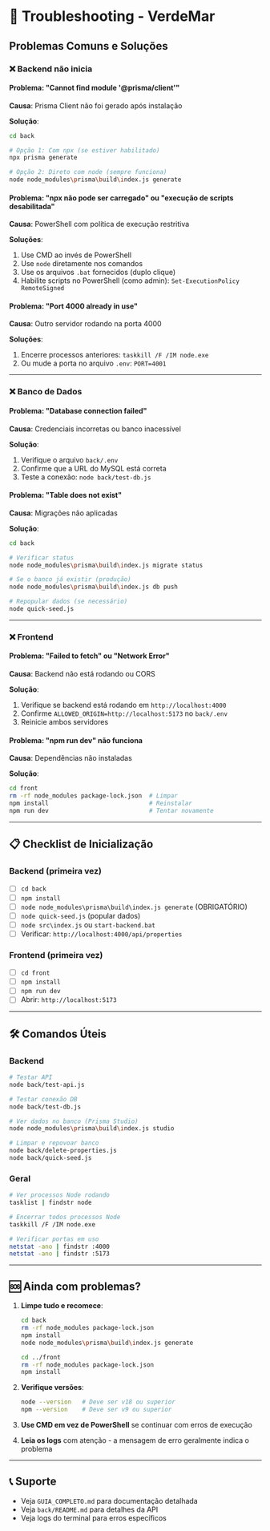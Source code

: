 # 🔧 Troubleshooting - VerdeMar

## Problemas Comuns e Soluções

### ❌ Backend não inicia

#### Problema: "Cannot find module '@prisma/client'"
**Causa**: Prisma Client não foi gerado após instalação

**Solução**:
```bash
cd back

# Opção 1: Com npx (se estiver habilitado)
npx prisma generate

# Opção 2: Direto com node (sempre funciona)
node node_modules\prisma\build\index.js generate
```

#### Problema: "npx não pode ser carregado" ou "execução de scripts desabilitada"
**Causa**: PowerShell com política de execução restritiva

**Soluções**:
1. Use CMD ao invés de PowerShell
2. Use `node` diretamente nos comandos
3. Use os arquivos `.bat` fornecidos (duplo clique)
4. Habilite scripts no PowerShell (como admin): `Set-ExecutionPolicy RemoteSigned`

#### Problema: "Port 4000 already in use"
**Causa**: Outro servidor rodando na porta 4000

**Soluções**:
1. Encerre processos anteriores: `taskkill /F /IM node.exe`
2. Ou mude a porta no arquivo `.env`: `PORT=4001`

---

### ❌ Banco de Dados

#### Problema: "Database connection failed"
**Causa**: Credenciais incorretas ou banco inacessível

**Solução**:
1. Verifique o arquivo `back/.env`
2. Confirme que a URL do MySQL está correta
3. Teste a conexão: `node back/test-db.js`

#### Problema: "Table does not exist"
**Causa**: Migrações não aplicadas

**Solução**:
```bash
cd back

# Verificar status
node node_modules\prisma\build\index.js migrate status

# Se o banco já existir (produção)
node node_modules\prisma\build\index.js db push

# Repopular dados (se necessário)
node quick-seed.js
```

---

### ❌ Frontend

#### Problema: "Failed to fetch" ou "Network Error"
**Causa**: Backend não está rodando ou CORS

**Solução**:
1. Verifique se backend está rodando em `http://localhost:4000`
2. Confirme `ALLOWED_ORIGIN=http://localhost:5173` no `back/.env`
3. Reinicie ambos servidores

#### Problema: "npm run dev" não funciona
**Causa**: Dependências não instaladas

**Solução**:
```bash
cd front
rm -rf node_modules package-lock.json  # Limpar
npm install                            # Reinstalar
npm run dev                            # Tentar novamente
```

---

## 📋 Checklist de Inicialização

### Backend (primeira vez)
- [ ] `cd back`
- [ ] `npm install`
- [ ] `node node_modules\prisma\build\index.js generate` (OBRIGATÓRIO)
- [ ] `node quick-seed.js` (popular dados)
- [ ] `node src\index.js` ou `start-backend.bat`
- [ ] Verificar: `http://localhost:4000/api/properties`

### Frontend (primeira vez)
- [ ] `cd front`
- [ ] `npm install`
- [ ] `npm run dev`
- [ ] Abrir: `http://localhost:5173`

---

## 🛠️ Comandos Úteis

### Backend
```bash
# Testar API
node back/test-api.js

# Testar conexão DB
node back/test-db.js

# Ver dados no banco (Prisma Studio)
node node_modules\prisma\build\index.js studio

# Limpar e repovoar banco
node back/delete-properties.js
node back/quick-seed.js
```

### Geral
```bash
# Ver processos Node rodando
tasklist | findstr node

# Encerrar todos processos Node
taskkill /F /IM node.exe

# Verificar portas em uso
netstat -ano | findstr :4000
netstat -ano | findstr :5173
```

---

## 🆘 Ainda com problemas?

1. **Limpe tudo e recomece**:
   ```bash
   cd back
   rm -rf node_modules package-lock.json
   npm install
   node node_modules\prisma\build\index.js generate
   
   cd ../front
   rm -rf node_modules package-lock.json
   npm install
   ```

2. **Verifique versões**:
   ```bash
   node --version   # Deve ser v18 ou superior
   npm --version    # Deve ser v9 ou superior
   ```

3. **Use CMD em vez de PowerShell** se continuar com erros de execução

4. **Leia os logs** com atenção - a mensagem de erro geralmente indica o problema

---

## 📞 Suporte

- Veja `GUIA_COMPLETO.md` para documentação detalhada
- Veja `back/README.md` para detalhes da API
- Veja logs do terminal para erros específicos
